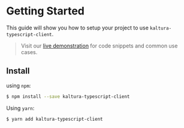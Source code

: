 # Getting Started

This guide will show you how to setup your project to use `kaltura-typescript-client`.

>Visit our [live demonstration](https://goo.gl/c02JX2) for code snippets and common use cases.

## Install
using `npm`:
```bash
$ npm install --save kaltura-typescript-client
```

Using `yarn`:
```bash
$ yarn add kaltura-typescript-client
```

